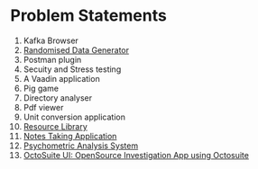 # Problem Statements

1. Kafka Browser
2. [Randomised Data Generator](../Solutions/RandomisedDataGenerator/README.md)
3. Postman plugin
4. Secuity and Stress testing
5. A Vaadin application
6. Pig game
7. Directory analyser
8. Pdf viewer
9. Unit conversion application
10. [Resource Library](../Solutions/ResourceLibrary/README.md)
11. [Notes Taking Application](../Solutions/NotesApp/README.md)
12. [Psychometric Analysis System](../Solutions/PsychometricAnalysisSystem/README.md)
13. [OctoSuite UI: OpenSource Investigation App using Octosuite](../Solutions/OctosuiteUI/README.md)
